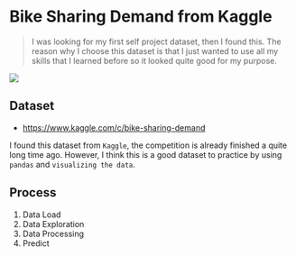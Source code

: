 # Bike Sharing Demand from Kaggle

> I was looking for my first self project dataset, then I found this. The reason why I choose this dataset is that I just wanted to use all my skills that I learned before so it looked quite good for my purpose.

![](https://storage.googleapis.com/kaggle-competitions/kaggle/3948/media/bikes.png)

## Dataset

- https://www.kaggle.com/c/bike-sharing-demand

I found this dataset from `Kaggle`, the competition is already finished a quite long time ago. However, I think this is a good dataset to practice by using `pandas` and `visualizing the data`.



## Process

1. Data Load
2. Data Exploration
3. Data Processing
4. Predict






